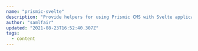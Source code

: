 ```yaml
---
name: "prismic-svelte"
description: "Provide helpers for using Prismic CMS with Svelte applications."
author: "samlfair"
updated: "2021-08-23T16:52:40.307Z"
tags: 
  - content
---
```

